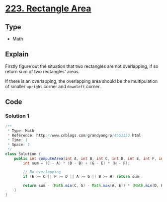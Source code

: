 # [223. Rectangle Area](https://leetcode.com/problems/rectangle-area/)

## Type

- Math

## Explain

Firstly figure out the situation that two rectangles are not overlapping, if so return sum of two rectangles' areas.

If there is an overlapping, the overlapping area should be the multipulation of smaller `upright` corner and `downleft` corner.

## Code

### Solution 1

```java
/**
 * Type: Math
 * Reference: http://www.cnblogs.com/grandyang/p/4563153.html
 * Time: 1
 * Space: 1
 */
class Solution {
    public int computeArea(int A, int B, int C, int D, int E, int F, int G, int H) {
        int sum = (C - A) * (D - B) + (G - E) * (H - F);

        // No overlapping
        if (E >= C || F >= D || A >= G || B >= H) return sum;

        return sum - (Math.min(C, G) - Math.max(A, E)) * (Math.min(D, H) - Math.max(B, F));
    }
}
```